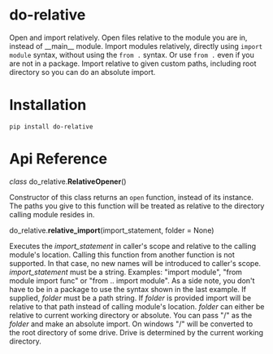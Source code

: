 # do-relative
Open and import relatively. 
Open files relative to the module you are in, instead of \_\_main__ module. 
Import modules relatively, directly using ```import module``` syntax, without using the ```from .``` syntax. 
Or use ```from .``` even if you are not in a package.
Import relative to given custom paths, including root directory so you can do an absolute import.

# Installation
```pip install do-relative```

# Api Reference
_class_ do_relative.**RelativeOpener**()

Constructor of this class returns an ```open``` function, instead of its instance. 
The paths you give to this function will be treated as relative to the directory calling module resides in. 

do_relative.**relative_import**(import_statement, folder = None)

Executes the _import_statement_ in caller's scope and relative to the calling module's location. 
Calling this function from another function is not supported. 
In that case, no new names will be introduced to caller's scope. 
_import_statement_ must be a string. Examples: "import module", "from module import func" or "from .. import module".
As a side note, you don't have to be in a package to use the syntax shown in the last example.
If supplied, _folder_ must be a path string. If _folder_ is provided import will be relative to that path instead of calling module's location.
_folder_ can either be relative to current working directory or absolute.
You can pass "/" as the _folder_ and make an absolute import. On windows "/" will be converted to the root directory of some drive.
Drive is determined by the current working directory.
